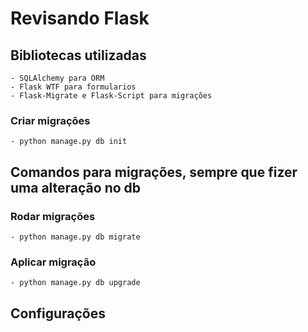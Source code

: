 # Revisando Flask

## Bibliotecas utilizadas
    - SQLAlchemy para ORM 
    - Flask WTF para formularios
    - Flask-Migrate e Flask-Script para migrações

### Criar migrações
    - python manage.py db init


## Comandos para migrações, sempre que fizer uma alteração no db
### Rodar migrações
    - python manage.py db migrate 
    
### Aplicar migração
    - python manage.py db upgrade
    

## Configurações